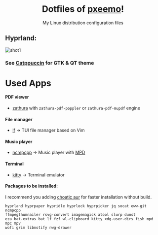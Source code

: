 <h1 align="center">Dotfiles of <a href="https://github.com/pxeemo">pxeemo</a>!</h1>
<p align="center">My Linux distribution configuration files</p>

## Hyprland:

![shot1](screenshots/view.avif)

### See [Catppuccin](https://catppuccin-website.vercel.app/) for GTK & QT theme

# Used Apps
#### PDF viewer
- [zathura](https://github.com/pwmt/zathura) with `zathura-pdf-poppler` or `zathura-pdf-mupdf` engine
#### File manager
- [lf](https://github.com/gokcehan/lf) &#8594; TUI file manager based on Vim
#### Music player
- [ncmpcpp](https://github.com/ncmpcpp/ncmpcpp) &#8594; Music player with [MPD](https://github.com/MusicPlayerDaemon/MPD)
#### Terminal
- [kitty](https://github.com/kovidgoyal/kitty) &#8594; Terminal emulator

#### Packages to be installed:
I recommend you adding [choatic aur](https://aur.chaotic.cx/) for faster installation without build.

```
hyprland hyprpaper hypridle hyprlock hyprpicker jq socat eww-git ncmpcpp
ffmpegthumnailer rsvg-convert imagemagick atool slurp dunst 
eza bat-extras bat lf fzf wl-clipboard kitty xdg-user-dirs fish mpd mpc mpv
wofi grim libnotify nwg-drawer
```
